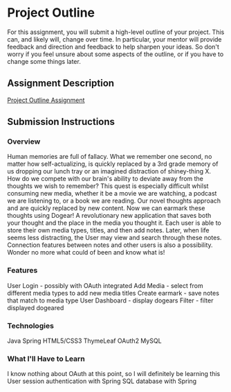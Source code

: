 # Project Outline
For this assignment, you will submit a high-level outline of your project. This can, and likely will, change over time. In particular, your mentor will provide feedback and direction and feedback to help sharpen your ideas. So don't worry if you feel unsure about some aspects of the outline, or if you have to change some things later.

## Assignment Description
[Project Outline Assignment](https://education.launchcode.org/liftoff/assignments/project-outline/)

## Submission Instructions

### Overview
Human memories are full of fallacy.  What we remember one second, no matter how self-actualizing, is quickly replaced by a 3rd grade memory of us dropping our lunch tray or an imagined distraction of shiney-thing X.  How do we compete with our brain's ability to deviate away from the thoughts we wish to remember?  This quest is especially difficult whilst consuming new media, whether it be a movie we are watching, a podcast we are listening to, or a book we are reading.  Our novel thoughts approach and are quickly replaced by new content.  Now we can earmark these thoughts using Dogear!  A revolutionary new application that saves both your thought and the place in the media you thought it.  Each user is able to store their own media types, titles, and then add notes.  Later, when life seems less distracting, the User may view and search through these notes.  Connection features between notes and other users is also a possibility.  Wonder no more what could of been and know what is!

### Features
User Login - possibly with OAuth integrated
Add Media - select from different media types to add new media titles
Create earmark - save notes that match to media type
User Dashboard - display dogears
Filter - filter displayed dogeared 

### Technologies
Java
Spring
HTML5/CSS3
ThymeLeaf
OAuth2
MySQL

### What I'll Have to Learn
I know nothing about OAuth at this point, so I will definitely be learning this
User session authentication with Spring
SQL database with Spring


